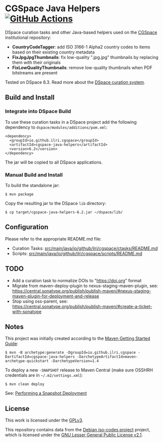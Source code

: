 # CGSpace Java Helpers [![GitHub Actions](https://github.com/ilri/cgspace-java-helpers/workflows/Build/badge.svg)](https://github.com/ilri/cgspace-java-helpers/actions)
DSpace curation tasks and other Java-based helpers used on the [CGSpace](https://cgspace.cgiar.org) institutional repository:

- **CountryCodeTagger**: add ISO 3166-1 Alpha2 country codes to items based on their existing country metadata
- **FixJpgJpgThumbnails**: fix low-quality ".jpg.jpg" thumbnails by replacing them with their originals
- **FixLowQualityThumbnails**: remove low-quality thumbnails when PDF bitstreams are present

Tested on DSpace 6.3. Read more about the [DSpace curation system](https://wiki.lyrasis.org/display/DSDOC6x/Curation+System).

## Build and Install

### Integrate into DSpace Build
To use these curation tasks in a DSpace project add the following dependency to `dspace/modules/additions/pom.xml`:

```
<dependency>
  <groupId>io.github.ilri.cgspace</groupId>
  <artifactId>cgspace-java-helpers</artifactId>
  <version>6.2</version>
</dependency>
```

The jar will be copied to all DSpace applications.

### Manual Build and Install
To build the standalone jar:

```console
$ mvn package
```

Copy the resulting jar to the DSpace `lib` directory:

```console
$ cp target/cgspace-java-helpers-6.2.jar ~/dspace/lib/
```

## Configuration
Please refer to the appropriate README.md file:

- Curation Tasks: [src/main/java/io/github/ilri/cgspace/ctasks/README.md](https://github.com/ilri/cgspace-java-helpers/blob/dspace6/src/main/java/io/github/ilri/cgspace/ctasks/README.md)
- Scripts: [src/main/java/io/github/ilri/cgspace/scripts/README.md](https://github.com/ilri/cgspace-java-helpers/blob/dspace6/src/main/java/io/github/ilri/cgspace/scripts/README.md)

## TODO

- Add a curation task to normalize DOIs to "https://doi.org" format
- Migrate from maven-deploy-plugin to nexus-staging-maven-plugin, see: https://central.sonatype.org/publish/publish-maven/#nexus-staging-maven-plugin-for-deployment-and-release
- Stop using oss-parent, see: https://central.sonatype.org/publish/publish-maven/#create-a-ticket-with-sonatype

## Notes
This project was initially created according to the [Maven Getting Started Guide](https://maven.apache.org/guides/getting-started/):

```console
$ mvn -B archetype:generate -DgroupId=io.github.ilri.cgspace -DartifactId=cgspace-java-helpers -DarchetypeArtifactId=maven-archetype-quickstart -DarchetypeVersion=1.4
```

To deploy a new `-SNAPSHOT` release to Maven Central (make sure OSSHRH credentials are in `~/.m2/settings.xml`):

```console
$ mvn clean deploy
```

See: <a href="https://central.sonatype.org/publish/publish-maven/#performing-a-snapshot-deployment">Performing a Snapshot Deployment</a>

## License
This work is licensed under the [GPLv3](https://www.gnu.org/licenses/gpl-3.0.en.html).

This repository contains data from the [Debian iso-codes project](https://salsa.debian.org/iso-codes-team/iso-codes) project, which is licensed under the [GNU Lesser General Public License v2.1](https://salsa.debian.org/iso-codes-team/iso-codes/-/blob/main/COPYING).
